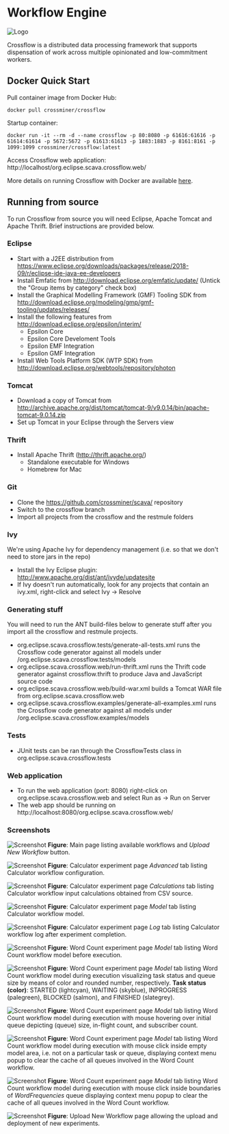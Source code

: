 # Workflow Engine
![Logo](https://github.com/crossminer/scava/raw/crossflow/crossflow/crossflow_96dpi.png)

Crossflow is a distributed data processing framework that supports dispensation of work across multiple opinionated and low-commitment workers.

## Docker Quick Start

Pull container image from Docker Hub:

`docker pull crossminer/crossflow`

Startup container:

`docker run -it --rm -d --name crossflow -p 80:8080 -p 61616:61616 -p 61614:61614 -p 5672:5672 -p 61613:61613 -p 1883:1883 -p 8161:8161 -p 1099:1099 crossminer/crossflow:latest`

Access Crossflow web application:
http://localhost/org.eclipse.scava.crossflow.web/

More details on running Crossflow with Docker are available [here](https://github.com/crossminer/scava/tree/crossflow/crossflow/org.eclipse.scava.crossflow.web.docker/README.md).

## Running from source
To run Crossflow from source you will need Eclipse, Apache Tomcat and Apache Thrift. Brief instructions are provided below.

### Eclipse
- Start with a J2EE distribution from https://www.eclipse.org/downloads/packages/release/2018-09/r/eclipse-ide-java-ee-developers
- Install Emfatic from http://download.eclipse.org/emfatic/update/ (Untick the "Group items by category" check box)
- Install the Graphical Modelling Framework (GMF) Tooling SDK from http://download.eclipse.org/modeling/gmp/gmf-tooling/updates/releases/
- Install the following features from http://download.eclipse.org/epsilon/interim/
	- Epsilon Core
	- Epsilon Core Develoment Tools
	- Epsilon EMF Integration
	- Epsilon GMF Integration
- Install Web Tools Platform SDK (WTP SDK) from http://download.eclipse.org/webtools/repository/photon

### Tomcat
- Download a copy of Tomcat from http://archive.apache.org/dist/tomcat/tomcat-9/v9.0.14/bin/apache-tomcat-9.0.14.zip
- Set up Tomcat in your Eclipse through the Servers view

### Thrift
- Install Apache Thrift (http://thrift.apache.org/)
	- Standalone executable for Windows
	- Homebrew for Mac

### Git
- Clone the https://github.com/crossminer/scava/ repository
- Switch to the crossflow branch
- Import all projects from the crossflow and the restmule folders

### Ivy
We're using Apache Ivy for dependency management (i.e. so that we don't need to store jars in the repo)
- Install the Ivy Eclipse plugin: http://www.apache.org/dist/ant/ivyde/updatesite
- If Ivy doesn't run automatically, look for any projects that contain an ivy.xml, right-click and select Ivy -> Resolve

### Generating stuff
You will need to run the ANT build-files below to generate stuff after you import all the crossflow and restmule projects.

- org.eclipse.scava.crossflow.tests/generate-all-tests.xml runs the Crossflow code generator against all models under /org.eclipse.scava.crossflow.tests/models
- org.eclipse.scava.crossflow.web/run-thrift.xml runs the Thrift code generator against crossflow.thrift to produce Java and JavaScript source code
- org.eclipse.scava.crossflow.web/build-war.xml builds a Tomcat WAR file from org.eclipse.scava.crossflow.web
- org.eclipse.scava.crossflow.examples/generate-all-examples.xml runs the Crossflow code generator against all models under /org.eclipse.scava.crossflow.examples/models

### Tests
- JUnit tests can be ran through the CrossflowTests class in org.eclipse.scava.crossflow.tests

### Web application
- To run the web application (port: 8080) right-click on org.eclipse.scava.crossflow.web and select Run as -> Run on Server
- The web app should be running on http://localhost:8080/org.eclipse.scava.crossflow.web/

### Screenshots

![Screenshot](https://github.com/crossminer/scava/raw/crossflow/crossflow/images/index.png)
**Figure**: Main page listing available workflows and *Upload New Workflow* button.

![Screenshot](https://github.com/crossminer/scava/raw/crossflow/crossflow/images/calculator-advanced.png)
**Figure**: Calculator experiment page *Advanced* tab listing Calculator workflow configuration.

![Screenshot](https://github.com/crossminer/scava/raw/crossflow/crossflow/images/calculator-calculations.png)
**Figure**: Calculator experiment page *Calculations* tab listing Calculator workflow input calculations obtained from CSV source.

![Screenshot](https://github.com/crossminer/scava/raw/crossflow/crossflow/images/calculator-model.png)
**Figure**: Calculator experiment page *Model* tab listing Calculator workflow model.

![Screenshot](https://github.com/crossminer/scava/raw/crossflow/crossflow/images/calculator-log.png)
**Figure**: Calculator experiment page *Log* tab listing Calculator workflow log after experiment completion.

![Screenshot](https://github.com/crossminer/scava/raw/crossflow/crossflow/images/wordcount-model.png)
**Figure**: Word Count experiment page *Model* tab listing Word Count workflow model before execution.

![Screenshot](https://github.com/crossminer/scava/raw/crossflow/crossflow/images/wordcount-model-running.png)
**Figure**: Word Count experiment page *Model* tab listing Word Count workflow model during execution visualizing task status and queue size by means of color and rounded number, respectively. **Task status (color)**: STARTED (lightcyan), WAITING (skyblue), INPROGRESS (palegreen), BLOCKED (salmon), and FINISHED (slategrey).  

![Screenshot](https://github.com/crossminer/scava/raw/crossflow/crossflow/images/wordcount-model-running-tooltip.png)
**Figure**: Word Count experiment page *Model* tab listing Word Count workflow model during execution with mouse hovering over initial queue depicting (queue) size, in-flight count, and subscriber count.

![Screenshot](https://github.com/crossminer/scava/raw/crossflow/crossflow/images/wordcount-model-clear-all.png)
**Figure**: Word Count experiment page *Model* tab listing Word Count workflow model during execution with mouse click inside empty model area, i.e. not on a particular task or queue, displaying context menu popup to clear the cache of all queues involved in the Word Count workflow.

 ![Screenshot](https://github.com/crossminer/scava/raw/crossflow/crossflow/images/wordcount-model-clear-specific.png)
**Figure**: Word Count experiment page *Model* tab listing Word Count workflow model during execution with mouse click inside boundaries of *WordFrequencies* queue displaying context menu popup to clear the cache of all queues involved in the Word Count workflow.

 ![Screenshot](https://github.com/crossminer/scava/raw/crossflow/crossflow/images/upload.png)
**Figure**: Upload New Workflow page allowing the upload and deployment of new experiments.
